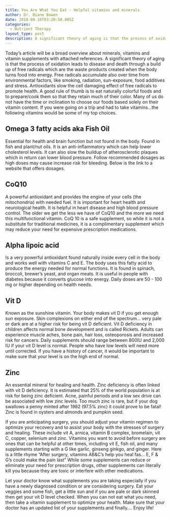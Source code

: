 ```yaml
---
title: You Are What You Eat - Helpful vitamins and minerals
author: Dr. Diane Bowen
date: 2018-08-16T03:20:50.805Z
categories:
  - Nutrient Therapy
layout_type: post
description: A significant theory of aging is that the process of oxidation leads to disease and death through a build up of free radicals which are the waste products created when the body turns food into energy. Free radicals accumulate also over time from environmental factors, like smoking, radiation, sun-exposure, food additives and stress. Antioxidants slow the cell damaging effect of free radicals to promote health.
---
```


Today’s article will be a broad overview about minerals, vitamins and vitamin supplements with attached references. A significant theory of aging is that the process of oxidation leads to disease and death through a build up of free radicals which are the waste products created when the body turns food into energy. Free radicals accumulate also over time from environmental factors, like smoking, radiation, sun-exposure, food additives and stress. Antioxidants slow the cell damaging effect of free radicals to promote health. A good rule of thumb is to eat naturally colorful foods and to prepare/cook them so that they retain much of their color. Many of us do not have the time or inclination to choose our foods based solely on their vitamin content. If you were going on a trip and had to take vitamins…the following vitamins would be some of my top choices.

## Omega 3 fatty acids aka Fish Oil
Essential for health and brain function but not found in the body. Found in fish and plant/nut oils. It is an anti-inflammatory which can help lower cholesterol levels. It can also slow the buildup of atherosclerotic plaques which in return can lower blood pressure. Follow recommended dosages as high doses may cause increase risk for bleeding. Below is the link to a website that
offers dosages.

## CoQ10
A powerful antioxidant and provides the engine of your cells (the mitochondria) with needed fuel. It is important for heart health and neurological health. It is helpful in heart disease and high blood pressure control. The older we get the less we have of CoQ10 and the more we need this multifunctional vitamin. CoQ 10 is a safe supplement, so while it is not a substitute for traditional medicines, it is a complimentary supplement which may reduce your need for expensive prescription medications.

## Alpha lipoic acid
Is a very powerful antioxidant found naturally inside every cell in the body and works well with vitamins C and E. The body uses this fatty acid to produce the energy needed for normal functions. It is found in spinach, broccoli, brewer’s yeast, and organ meats. It is useful in people with diabetes because it converts glucose into energy. Daily doses are 50 - 100 mg or higher depending on health needs.

## Vit D
Known as the sunshine vitamin. Your body makes vit D if you get enough sun exposure. Skin complexions on either end of the spectrum… very pale or dark are at a higher risk for being vit D deficient. Vit D deficiency in children affects normal bone development and is called Rickets. Adults can experience muscle aches, bone pain, hair loss, osteoporosis and increased risk for cancers. Daily supplements should range between 800IU and 2,000 IU if your vit D level is normal. People who have low levels will need more until corrected. If you have a history of cancer, it would be important to make sure that your level is on the
high end of normal.

## Zinc
An essential mineral for healing and health. Zinc deficiency is often linked with vit D deficiency. It is estimated that 25% of the world population is at risk for being zinc deficient. Acne, painful periods and a low sex drive can be associated with low
zinc levels. Too much zinc is rare, but if your dog swallows a penny minted after 1982 (97.5% zinc) it could prove to be fatal! Zinc is found in oysters and almonds and pumpkin seed.

If you are anticipating surgery, you should adjust your vitamin regimen to optimize your recovery and to assist your body with the stresses of surgery and healing. These include vit A, arnica, vitamin B complex, bromelain, vit C, copper, selenium and zinc. Vitamins you want to avoid before surgery are ones that can be helpful at other times, including vit E, fish oil, and many supplements starting with a G like garlic, ginseng ginkgo, and ginger. Here is a little rhyme “After surgery, vitamins AB&amp;C’s help you heal fas...  E, F &amp; G’s could make the pain last” While some supplements can reduce or eliminate your need for prescription drugs, other supplements can literally kill you because they are toxic or interfere with other medications.

Let your doctor know what supplements you are taking especially if you have a newly diagnosed condition or are considering surgery.
Eat your veggies and some fish, get a little sun and if you are pale or dark skinned then get your vit D level checked. When you can not eat what you need, then take a vitamin supplement to optimize your health. Make sure that your doctor has an updated list of your supplements and finally…. Enjoy life!
